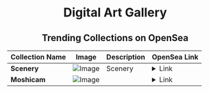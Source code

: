 <div align="center">

# Digital Art Gallery

## Trending Collections on OpenSea

| Collection Name                       | Image                                                                                     | Description                       | OpenSea Link                                                                                          |
|---------------------------------------|-------------------------------------------------------------------------------------------|-----------------------------------|--------------------------------------------------------------------------------------------------------|
| **Scenery** | ![Image](https://i.seadn.io/s/raw/files/47bbad1f6572ddeaa8959d8e345ca2bd.png?w=500&auto=format?w=200&auto=format) | Scenery | <details><summary>Link</summary>[Scenery](https://opensea.io/collection/scenery-189)</details> |
| **Moshicam** | ![Image](https://i.seadn.io/s/raw/files/f3f400454489ae74927958d71b4ba00f.png?w=500&auto=format?w=200&auto=format) |  | <details><summary>Link</summary>[Moshicam](https://opensea.io/collection/moshicam-4228)</details> |

</div>